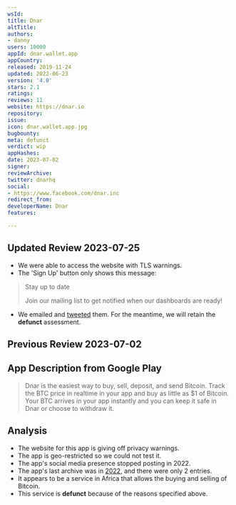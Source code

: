 ```yaml
---
wsId: 
title: Dnar
altTitle: 
authors:
- danny
users: 10000
appId: dnar.wallet.app
appCountry: 
released: 2019-11-24
updated: 2022-06-23
version: '4.0'
stars: 2.1
ratings: 
reviews: 11
website: https://dnar.io
repository: 
issue: 
icon: dnar.wallet.app.jpg
bugbounty: 
meta: defunct
verdict: wip
appHashes: 
date: 2023-07-02
signer: 
reviewArchive: 
twitter: dnarhq
social:
- https://www.facebook.com/dnar.inc
redirect_from: 
developerName: Dnar
features: 

---
```


## Updated Review 2023-07-25

- We were able to access the website with TLS warnings. 
- The 'Sign Up' button only shows this message: 

> Stay up to date
>
> Join our mailing list to get notified when our dashboards are ready!

- We emailed and [tweeted](https://twitter.com/BitcoinWalletz/status/1675366367082496001) them. For the meantime, we will retain the **defunct** assessment.

## Previous Review 2023-07-02

## App Description from Google Play

> Dnar is the easiest way to buy, sell, deposit, and send Bitcoin. Track the BTC price in realtime in your app and buy as little as $1 of Bitcoin. Your BTC arrives in your app instantly and you can keep it safe in Dnar or choose to withdraw it.

## Analysis

- The website for this app is giving off privacy warnings.
- The app is geo-restricted so we could not test it.
- The app's social media presence stopped posting in 2022.
- The app's last archive was in [2022](https://web.archive.org/web/20220625034823/https://www.dnar.io/), and there were only 2 entries.
- It appears to be a service in Africa that allows the buying and selling of Bitcoin.
- This service is **defunct** because of the reasons specified above.
